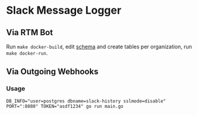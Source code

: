 # Slack Message Logger

## Via RTM Bot

Run `make docker-build`, edit [schema](./schema/01_schema.sql) and create tables per organization, run `make docker-run`.

## Via Outgoing Webhooks

### Usage

`DB_INFO="user=postgres dbname=slack-history sslmode=disable" PORT=":8080" TOKEN="asdf1234" go run main.go`
